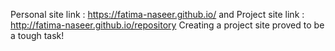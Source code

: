 Personal site link : https://fatima-naseer.github.io/ and 
Project site link : http://fatima-naseer.github.io/repository
Creating a project site proved to be a tough task!
